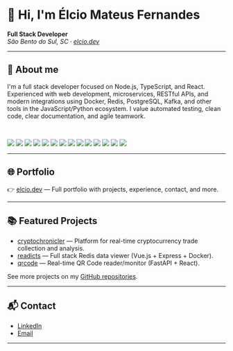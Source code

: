 # 👋 Hi, I'm Élcio Mateus Fernandes

**Full Stack Developer**  
_São Bento do Sul, SC · [elcio.dev](https://elcio.dev)_

---

## 🚀 About me

I'm a full stack developer focused on Node.js, TypeScript, and React. Experienced with web development, microservices, RESTful APIs, and modern integrations using Docker, Redis, PostgreSQL, Kafka, and other tools in the JavaScript/Python ecosystem. I value automated testing, clean code, clear documentation, and agile teamwork.

</br>

<p align="left">
  <img src="https://img.shields.io/badge/Node.js-339933?style=flat-square&logo=node.js&logoColor=white"/>
  <img src="https://img.shields.io/badge/TypeScript-007acc?style=flat-square&logo=typescript&logoColor=white"/>
  <img src="https://img.shields.io/badge/React-61DAFB?style=flat-square&logo=react&logoColor=white"/>
  <img src="https://img.shields.io/badge/Express-000?style=flat-square&logo=express&logoColor=white"/>
  <img src="https://img.shields.io/badge/Docker-2496ED?style=flat-square&logo=docker&logoColor=white"/>
  <img src="https://img.shields.io/badge/Redis-DC382D?style=flat-square&logo=redis&logoColor=white"/>
  <img src="https://img.shields.io/badge/PostgreSQL-4169E1?style=flat-square&logo=postgresql&logoColor=white"/>
  <img src="https://img.shields.io/badge/MongoDB-47A248?style=flat-square&logo=mongodb&logoColor=white"/>
  <img src="https://img.shields.io/badge/Jest-C21325?style=flat-square&logo=jest&logoColor=white"/>
  <img src="https://img.shields.io/badge/TailwindCSS-38B2AC?style=flat-square&logo=tailwind-css&logoColor=white"/>
  <img src="https://img.shields.io/badge/Vite-646CFF?style=flat-square&logo=vite&logoColor=white"/>
  <img src="https://img.shields.io/badge/FastAPI-009688?style=flat-square&logo=fastapi&logoColor=white"/>
  <img src="https://img.shields.io/badge/Git-F05032?style=flat-square&logo=git&logoColor=white"/>
  <img src="https://img.shields.io/badge/Kafka-231F20?style=flat-square&logo=apachekafka&logoColor=white"/>
</p>

---

## 🌐 Portfolio

👉 [elcio.dev](https://elcio.dev) — Full portfolio with projects, experience, contact, and more.

---

## 📚 Featured Projects

- [cryptochronicler](https://github.com/ElcioMFernandes/cryptochronicler) — Platform for real-time cryptocurrency trade collection and analysis.
- [readicts](https://github.com/ElcioMFernandes/readicts) — Full stack Redis data viewer (Vue.js + Express + Docker).
- [qrcode](https://github.com/ElcioMFernandes/qrcode) — Real-time QR Code reader/monitor (FastAPI + React).

See more projects on my [GitHub repositories](https://github.com/ElcioMFernandes?tab=repositories).

---

## 📬 Contact

- [LinkedIn](https://www.linkedin.com/in/elcio-mateus-fernandes/)
- [Email](mailto:elcio@elcio.dev)

---

<!-- Optionally add visitor badges, GitHub stats, etc. below -->
